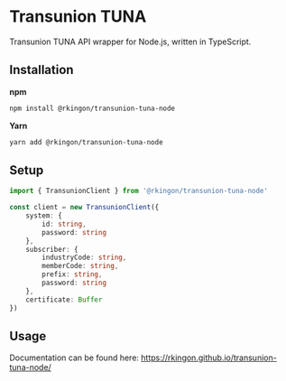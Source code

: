 # Transunion TUNA

Transunion TUNA API wrapper for Node.js, written in TypeScript.

## Installation

**npm**

```bash
npm install @rkingon/transunion-tuna-node
```

**Yarn**

```bash
yarn add @rkingon/transunion-tuna-node
```

## Setup

```typescript
import { TransunionClient } from '@rkingon/transunion-tuna-node'

const client = new TransunionClient({
	system: {
		id: string,
		password: string
	},
	subscriber: {
		industryCode: string,
		memberCode: string,
		prefix: string,
		password: string
	},
	certificate: Buffer
})
```

## Usage

Documentation can be found here: https://rkingon.github.io/transunion-tuna-node/
